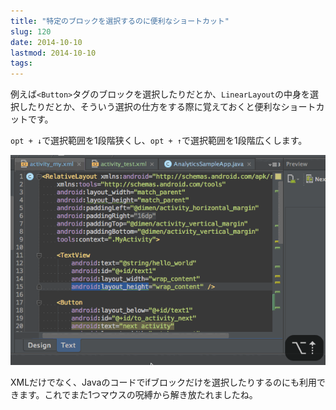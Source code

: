 ```yaml
---
title: "特定のブロックを選択するのに便利なショートカット"
slug: 120
date: 2014-10-10
lastmod: 2014-10-10
tags: 
---
```


例えば`<Button>`タグのブロックを選択したりだとか、`LinearLayout`の中身を選択したりだとか、そういう選択の仕方をする際に覚えておくと便利なショートカットです。

`opt + ↓`で選択範囲を1段階狭くし、`opt + ↑`で選択範囲を1段階広くします。

![選択範囲を増やす・減らす](198dcfd154f5594ca064ddd65cab8291.gif)

XMLだけでなく、Javaのコードでifブロックだけを選択したりするのにも利用できます。これでまた1つマウスの呪縛から解き放たれましたね。


  